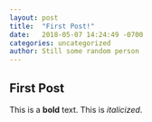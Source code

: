 ```yaml
---
layout: post
title:  "First Post!"
date:   2018-05-07 14:24:49 -0700
categories: uncategorized
author: Still some random person
---
```


## First Post

This is a **bold** text. This is *italicized*.
